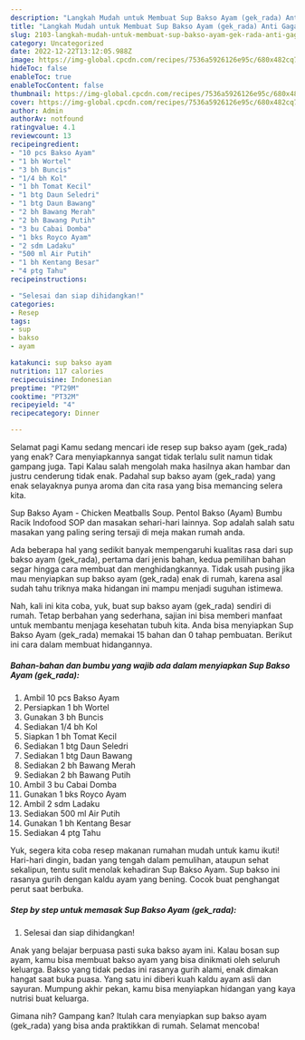 ```yaml
---
description: "Langkah Mudah untuk Membuat Sup Bakso Ayam (gek_rada) Anti Gagal"
title: "Langkah Mudah untuk Membuat Sup Bakso Ayam (gek_rada) Anti Gagal"
slug: 2103-langkah-mudah-untuk-membuat-sup-bakso-ayam-gek-rada-anti-gagal
category: Uncategorized
date: 2022-12-22T13:12:05.988Z
image: https://img-global.cpcdn.com/recipes/7536a5926126e95c/680x482cq70/sup-bakso-ayam-gek_rada-foto-resep-utama.jpg
hideToc: false
enableToc: true
enableTocContent: false
thumbnail: https://img-global.cpcdn.com/recipes/7536a5926126e95c/680x482cq70/sup-bakso-ayam-gek_rada-foto-resep-utama.jpg
cover: https://img-global.cpcdn.com/recipes/7536a5926126e95c/680x482cq70/sup-bakso-ayam-gek_rada-foto-resep-utama.jpg
author: Admin
authorAv: notfound
ratingvalue: 4.1
reviewcount: 13
recipeingredient:
- "10 pcs Bakso Ayam"
- "1 bh Wortel"
- "3 bh Buncis"
- "1/4 bh Kol"
- "1 bh Tomat Kecil"
- "1 btg Daun Seledri"
- "1 btg Daun Bawang"
- "2 bh Bawang Merah"
- "2 bh Bawang Putih"
- "3 bu Cabai Domba"
- "1 bks Royco Ayam"
- "2 sdm Ladaku"
- "500 ml Air Putih"
- "1 bh Kentang Besar"
- "4 ptg Tahu"
recipeinstructions:

- "Selesai dan siap dihidangkan!"
categories:
- Resep
tags:
- sup
- bakso
- ayam

katakunci: sup bakso ayam 
nutrition: 117 calories
recipecuisine: Indonesian
preptime: "PT29M"
cooktime: "PT32M"
recipeyield: "4"
recipecategory: Dinner

---
```



Selamat pagi Kamu sedang mencari ide resep sup bakso ayam (gek_rada) yang enak? Cara menyiapkannya sangat tidak terlalu sulit namun tidak gampang juga. Tapi Kalau salah mengolah maka hasilnya akan hambar dan justru cenderung tidak enak. Padahal sup bakso ayam (gek_rada) yang enak selayaknya punya aroma dan cita rasa yang bisa memancing selera kita.


Sup Bakso Ayam - Chicken Meatballs Soup. Pentol Bakso (Ayam) Bumbu Racik Indofood SOP dan masakan sehari-hari lainnya. Sop adalah salah satu masakan yang paling sering tersaji di meja makan rumah anda.

Ada beberapa hal yang sedikit banyak mempengaruhi kualitas rasa dari sup bakso ayam (gek_rada), pertama dari jenis bahan, kedua pemilihan bahan segar hingga cara membuat dan menghidangkannya. Tidak usah pusing jika mau menyiapkan sup bakso ayam (gek_rada) enak di rumah, karena asal sudah tahu triknya maka hidangan ini mampu menjadi suguhan istimewa.


Nah, kali ini kita coba, yuk, buat sup bakso ayam (gek_rada) sendiri di rumah. Tetap berbahan yang sederhana, sajian ini bisa memberi manfaat untuk membantu menjaga kesehatan tubuh kita. Anda bisa menyiapkan Sup Bakso Ayam (gek_rada) memakai 15 bahan dan 0 tahap pembuatan. Berikut ini cara dalam membuat hidangannya.

<!--inarticleads1-->

##### Bahan-bahan dan bumbu yang wajib ada dalam menyiapkan Sup Bakso Ayam (gek_rada):

1. Ambil 10 pcs Bakso Ayam
1. Persiapkan 1 bh Wortel
1. Gunakan 3 bh Buncis
1. Sediakan 1/4 bh Kol
1. Siapkan 1 bh Tomat Kecil
1. Sediakan 1 btg Daun Seledri
1. Sediakan 1 btg Daun Bawang
1. Sediakan 2 bh Bawang Merah
1. Sediakan 2 bh Bawang Putih
1. Ambil 3 bu Cabai Domba
1. Gunakan 1 bks Royco Ayam
1. Ambil 2 sdm Ladaku
1. Sediakan 500 ml Air Putih
1. Gunakan 1 bh Kentang Besar
1. Sediakan 4 ptg Tahu


Yuk, segera kita coba resep makanan rumahan mudah untuk kamu ikuti! Hari-hari dingin, badan yang tengah dalam pemulihan, ataupun sehat sekalipun, tentu sulit menolak kehadiran Sup Bakso Ayam. Sup bakso ini rasanya gurih dengan kaldu ayam yang bening. Cocok buat penghangat perut saat berbuka. 

<!--inarticleads2-->

##### Step by step untuk memasak Sup Bakso Ayam (gek_rada):


1. Selesai dan siap dihidangkan!

Anak yang belajar berpuasa pasti suka bakso ayam ini. Kalau bosan sup ayam, kamu bisa membuat bakso ayam yang bisa dinikmati oleh seluruh keluarga. Bakso yang tidak pedas ini rasanya gurih alami, enak dimakan hangat saat buka puasa. Yang satu ini diberi kuah kaldu ayam asli dan sayuran. Mumpung akhir pekan, kamu bisa menyiapkan hidangan yang kaya nutrisi buat keluarga. 

Gimana nih? Gampang kan? Itulah cara menyiapkan sup bakso ayam (gek_rada) yang bisa anda praktikkan di rumah. Selamat mencoba!
